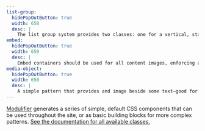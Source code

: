 ```yaml
---
list-group:
  hidePopOutButton: true
  width: 650
  desc: |
    The list group system provides two classes: one for a vertical, stacking group of list items; and another for a horizontal, side-by-side group of list items.
embed:
  hidePopOutButton: true
  width: 650
  desc: |
    Embed containers should be used for all content images, enforcing aspect ratios but also giving browsers a placeholder for the graphic before it loads to prevent unnecessary text reflows.
media-object:
  hidePopOutButton: true
  width: 650
  desc: |
    A simple pattern that provides and image beside some text—good for comments with avatars and many other situations. Will usually be combined into larger patterns.
---
```


[Modulifier](https://modulifier.web-dev.tools) generates a series of simple, default CSS components that can be used throughout the site, or as basic building blocks for more complex patterns. [See the documentation for all available classes.](https://learn-the-web.algonquindesign.ca/topics/modulifier-cheat-sheet/)
